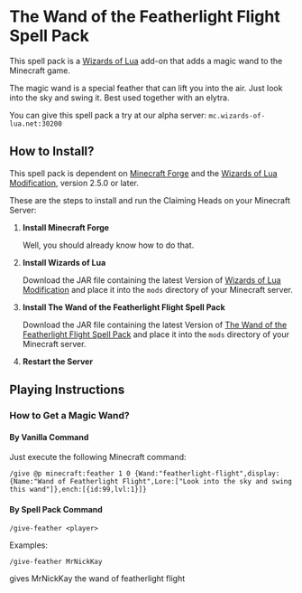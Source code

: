 # The Wand of the Featherlight Flight Spell Pack

This spell pack is a [Wizards of Lua](http://www.wizards-of-lua.net) add-on that adds a magic wand to the Minecraft game.

The magic wand is a special feather that can lift you into the air.
Just look into the sky and swing it.
Best used together with an elytra.

You can give this spell pack a try at our alpha server: ```mc.wizards-of-lua.net:30200```

## How to Install?
This spell pack is dependent on [Minecraft Forge](http://files.minecraftforge.net/maven/net/minecraftforge/forge/index_1.12.2.html) 
and the [Wizards of Lua Modification](https://minecraft.curseforge.com/projects/wizards-of-lua/files), version 2.5.0 or later.

These are the steps to install and run the Claiming Heads on your Minecraft Server:

1. **Install Minecraft Forge**

     Well, you should already know how to do that.
2. **Install Wizards of Lua**

     Download the JAR file containing the latest Version of 
     [Wizards of Lua Modification](https://minecraft.curseforge.com/projects/wizards-of-lua/files) and place it
     into the `mods` directory of your Minecraft server.
     
3. **Install The Wand of the Featherlight Flight Spell Pack**

    Download the JAR file containing the latest Version of 
    [The Wand of the Featherlight Flight Spell Pack](https://minecraft.curseforge.com/projects/the-wand-of-the-featherlight-flight-spell-pack/files) and place it
    into the `mods` directory of your Minecraft server.
    
4. **Restart the Server**

## Playing Instructions
### How to Get a Magic Wand?
#### By Vanilla Command
Just execute the following Minecraft command:
```
/give @p minecraft:feather 1 0 {Wand:"featherlight-flight",display:{Name:"Wand of Featherlight Flight",Lore:["Look into the sky and swing this wand"]},ench:[{id:99,lvl:1}]}
```
#### By Spell Pack Command
```
/give-feather <player>
```
Examples:
```
/give-feather MrNickKay
```
gives MrNickKay the wand of featherlight flight

